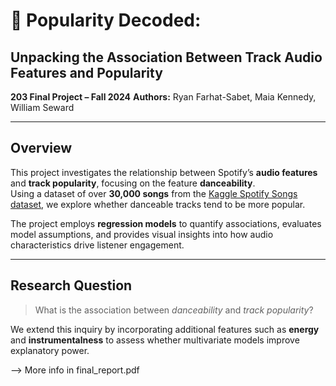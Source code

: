 # 🎵 Popularity Decoded:
## Unpacking the Association Between Track Audio Features and Popularity

**203 Final Project – Fall 2024**
**Authors:** Ryan Farhat-Sabet, Maia Kennedy, William Seward  

---

## Overview

This project investigates the relationship between Spotify’s **audio features** and **track popularity**, focusing on the feature **danceability**.  
Using a dataset of over **30,000 songs** from the [Kaggle Spotify Songs dataset](https://www.kaggle.com/datasets/joebeachcapital/30000-spotify-songs/data), we explore whether danceable tracks tend to be more popular.

The project employs **regression models** to quantify associations, evaluates model assumptions, and provides visual insights into how audio characteristics drive listener engagement.

---

## Research Question

> What is the association between *danceability* and *track popularity*?

We extend this inquiry by incorporating additional features such as **energy** and **instrumentalness** to assess whether multivariate models improve explanatory power.


--> More info in final_report.pdf
